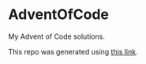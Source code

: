 # AdventOfCode
My Advent of Code solutions.

This repo was generated using [this link](https://github.com/sindrekjr/AdventOfCodeBase/generate).

